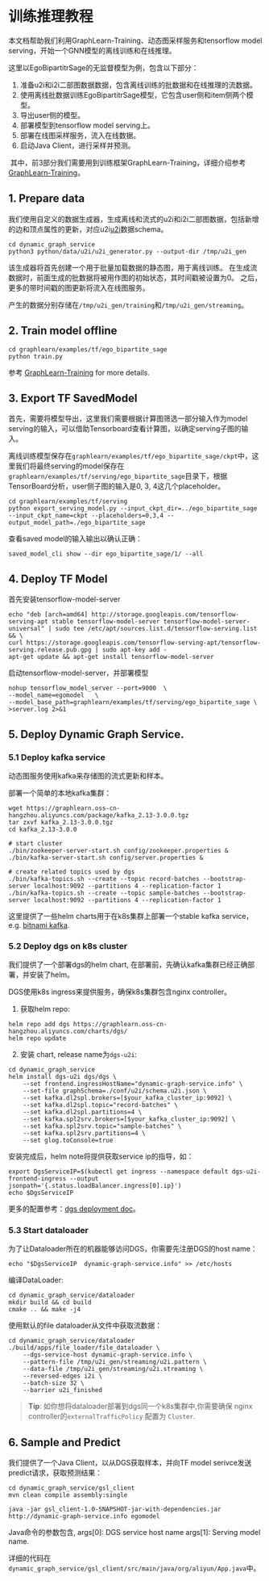 # 训练推理教程

本文档帮助我们利用GraphLearn-Training、动态图采样服务和tensorflow model serving，开始一个GNN模型的离线训练和在线推理。

这里以EgoBipartitrSage的无监督模型为例，包含以下部分：
1. 准备u2i和i2i二部图数据数据，包含离线训练的批数据和在线推理的流数据。
2. 使用离线批数据训练EgoBipartitrSage模型，它包含user侧和item侧两个模型。
3. 导出user侧的模型。
4. 部署模型到tensorflow model serving上。
5. 部署在线图采样服务，流入在线数据。
6. 启动Java Client，进行采样并预测。

 其中，前3部分我们需要用到训练框架GraphLearn-Training，详细介绍参考[GraphLearn-Training](../gl/intro.md)。

## 1. Prepare data
我们使用自定义的数据生成器，生成离线和流式的u2i和i2i二部图数据，包括新增的边和顶点属性的更新，对应u2i[u2i](https://github.com/alibaba/graph-learn/blob/master/dynamic_graph_service/conf/u2i/schema.u2i.json)数据schema。

```shell
cd dynamic_graph_service
python3 python/data/u2i/u2i_generator.py --output-dir /tmp/u2i_gen
```

该生成器将首先创建一个用于批量加载数据的静态图，用于离线训练。
在生成流数据时，前面生成的批数据将被用作图的初始状态，其时间戳被设置为0。
之后，更多的带时间戳的图更新将流入在线图服务。

产生的数据分别存储在`/tmp/u2i_gen/training`和`/tmp/u2i_gen/streaming`。

## 2. Train model offline

```shell
cd graphlearn/examples/tf/ego_bipartite_sage
python train.py
```
参考 [GraphLearn-Training](../gl/intro.md) for more details.

## 3. Export TF SavedModel

首先，需要将模型导出，这里我们需要根据计算图筛选一部分输入作为model serving的输入，可以借助Tensorboard查看计算图，以确定serving子图的输入。

离线训练模型保存在`graphlearn/examples/tf/ego_bipartite_sage/ckpt`中，这里我们将最终serving的model保存在`graphlearn/examples/tf/serving/ego_bipartite_sage`目录下，根据TensorBoard分析，user侧子图的输入是0, 3, 4这几个placeholder。

```shell
cd graphlearn/examples/tf/serving
python export_serving_model.py --input_ckpt_dir=../ego_bipartite_sage --input_ckpt_name=ckpt --placeholders=0,3,4 --output_model_path=./ego_bipartite_sage
```

查看saved model的输入输出以确认正确：
```shell
saved_model_cli show --dir ego_bipartite_sage/1/ --all
```

## 4. Deploy TF Model
首先安装tensorflow-model-server

```shell
echo "deb [arch=amd64] http://storage.googleapis.com/tensorflow-serving-apt stable tensorflow-model-server tensorflow-model-server-universal" | sudo tee /etc/apt/sources.list.d/tensorflow-serving.list && \
curl https://storage.googleapis.com/tensorflow-serving-apt/tensorflow-serving.release.pub.gpg | sudo apt-key add -
apt-get update && apt-get install tensorflow-model-server
```

启动tensorflow-model-server，并部署模型

```shell
nohup tensorflow_model_server --port=9000  \
--model_name=egomodel   \
--model_base_path=graphlearn/examples/tf/serving/ego_bipartite_sage \
>server.log 2>&1
```

## 5. Deploy Dynamic Graph Service.

### 5.1 Deploy kafka service
动态图服务使用kafka来存储图的流式更新和样本。

部署一个简单的本地kafka集群：

```
wget https://graphlearn.oss-cn-hangzhou.aliyuncs.com/package/kafka_2.13-3.0.0.tgz
tar zxvf kafka_2.13-3.0.0.tgz
cd kafka_2.13-3.0.0

# start cluster
./bin/zookeeper-server-start.sh config/zookeeper.properties &
./bin/kafka-server-start.sh config/server.properties &

# create related topics used by dgs
./bin/kafka-topics.sh --create --topic record-batches --bootstrap-server localhost:9092 --partitions 4 --replication-factor 1
./bin/kafka-topics.sh --create --topic sample-batches --bootstrap-server localhost:9092 --partitions 4 --replication-factor 1
```

这里提供了一些helm charts用于在k8s集群上部署一个stable kafka service，
e.g. [bitnami kafka](https://github.com/bitnami/charts/tree/master/bitnami/kafka).

### 5.2 Deploy dgs on k8s cluster

我们提供了一个部署dgs的helm chart, 在部署前，先确认kafka集群已经正确部署，并安装了helm。

DGS使用k8s ingress来提供服务，确保k8s集群包含nginx controller。

1. 获取helm repo:
```
helm repo add dgs https://graphlearn.oss-cn-hangzhou.aliyuncs.com/charts/dgs/
helm repo update
```

2. 安装 chart, release name为`dgs-u2i`:

```shell
cd dynamic_graph_service
helm install dgs-u2i dgs/dgs \
    --set frontend.ingressHostName="dynamic-graph-service.info" \
    --set-file graphSchema=./conf/u2i/schema.u2i.json \
    --set kafka.dl2spl.brokers=[$your_kafka_cluster_ip:9092] \
    --set kafka.dl2spl.topic="record-batches" \
    --set kafka.dl2spl.partitions=4 \
    --set kafka.spl2srv.brokers=[$your_kafka_cluster_ip:9092] \
    --set kafka.spl2srv.topic="sample-batches" \
    --set kafka.spl2srv.partitions=4 \
    --set glog.toConsole=true
```

安装完成后，helm note将提供获取service ip的指导，如：

```shell
export DgsServiceIP=$(kubectl get ingress --namespace default dgs-u2i-frontend-ingress --output jsonpath='{.status.loadBalancer.ingress[0].ip}')
echo $DgsServiceIP
```

更多的配置参考：[dgs deployment doc](deploy.md)。

### 5.3 Start dataloader

为了让Dataloader所在的机器能够访问DGS，你需要先注册DGS的host name：
```shell
echo "$DgsServiceIP  dynamic-graph-service.info" >> /etc/hosts
```

编译DataLoader:

```shell
cd dynamic_graph_service/dataloader
mkdir build && cd build
cmake .. && make -j4
```

使用默认的file dataloader从文件中获取流数据：

```shell
cd dynamic_graph_service/dataloader
./build/apps/file_loader/file_dataloader \
    --dgs-service-host dynamic-graph-service.info \
    --pattern-file /tmp/u2i_gen/streaming/u2i.pattern \
    --data-file /tmp/u2i_gen/streaming/u2i.streaming \
    --reversed-edges i2i \
    --batch-size 32 \
    --barrier u2i_finished
```

> **Tip**: 如你想将dataloader部署到dgs同一个k8s集群中,你需要确保
> nginx controller的`externalTrafficPolicy` 配置为 `Cluster`.

## 6. Sample and Predict

我们提供了一个Java Client，以从DGS获取样本，并向TF model serivce发送predict请求，获取预测结果：

```
cd dynamic_graph_service/gsl_client
mvn clean compile assembly:single

java -jar gsl_client-1.0-SNAPSHOT-jar-with-dependencies.jar http://dynamic-graph-service.info egomodel
```
Java命令的参数包含,
args[0]: DGS service host name
args[1]: Serving model name.

详细的代码在`dynamic_graph_service/gsl_client/src/main/java/org/aliyun/App.java`中。